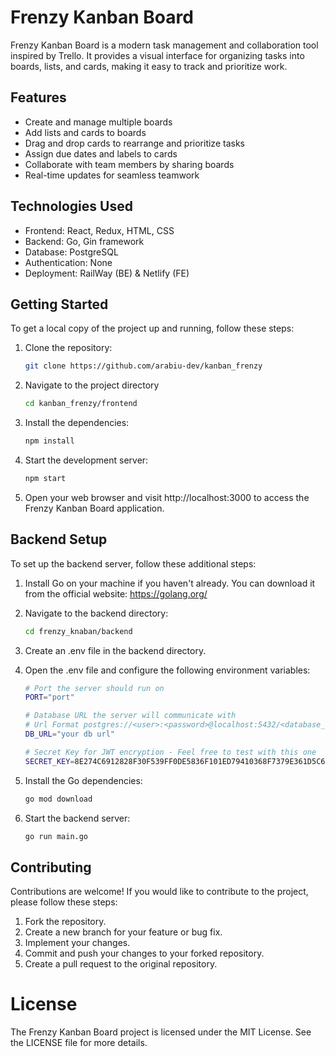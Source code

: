 # Frenzy Kanban Board

Frenzy Kanban Board is a modern task management and collaboration tool inspired by Trello. It provides a visual interface for organizing tasks into boards, lists, and cards, making it easy to track and prioritize work.

## Features

- Create and manage multiple boards
- Add lists and cards to boards
- Drag and drop cards to rearrange and prioritize tasks
- Assign due dates and labels to cards
- Collaborate with team members by sharing boards
- Real-time updates for seamless teamwork

## Technologies Used

- Frontend: React, Redux, HTML, CSS
- Backend: Go, Gin framework
- Database: PostgreSQL
- Authentication: None
- Deployment: RailWay (BE) & Netlify (FE)

## Getting Started

To get a local copy of the project up and running, follow these steps:

1. Clone the repository:

   ```bash
   git clone https://github.com/arabiu-dev/kanban_frenzy
   ```

2. Navigate to the project directory

   ```bash
   cd kanban_frenzy/frontend
   ```

3. Install the dependencies:

   ```bash
   npm install
   ```

4. Start the development server:

   ```bash
   npm start
   ```

5. Open your web browser and visit http://localhost:3000 to access the Frenzy Kanban Board application.

## Backend Setup

To set up the backend server, follow these additional steps:

1. Install Go on your machine if you haven't already. You can download it from the official website: https://golang.org/

2. Navigate to the backend directory:

   ```bash
   cd frenzy_knaban/backend
   ```

3. Create an .env file in the backend directory.

4. Open the .env file and configure the following environment variables:

   ```bash
   # Port the server should run on
   PORT="port"

   # Database URL the server will communicate with
   # Url Format postgres://<user>:<password>@localhost:5432/<database_name>
   DB_URL="your db url"

   # Secret Key for JWT encryption - Feel free to test with this one
   SECRET_KEY=8E274C6912828F30F539FF0DE5836F101ED79410368F7379E361D5C68DE6F715
   ```

5. Install the Go dependencies:

   ```bash
   go mod download
   ```

6. Start the backend server:
   ```bash
   go run main.go
   ```

## Contributing

Contributions are welcome! If you would like to contribute to the project, please follow these steps:

1. Fork the repository.
2. Create a new branch for your feature or bug fix.
3. Implement your changes.
4. Commit and push your changes to your forked repository.
5. Create a pull request to the original repository.

# License

The Frenzy Kanban Board project is licensed under the MIT License. See the LICENSE file for more details.
